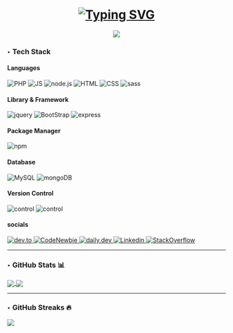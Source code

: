 <h1  align="center">
<a href="https://git.io/typing-svg"><img src="https://readme-typing-svg.demolab.com?font=Press+Start+2P&pause=1000&color=9324D6&center=true&vCenter=true&random=false&width=435&lines=Hi+there+%F0%9F%91%8B" alt="Typing SVG" /></a>
</h1>


<p align="center">
 <img src="https://i.pinimg.com/564x/e0/45/4d/e0454d54049075ea1d9b1a2a834b6e4c.jpg">
</p>



### ‣ Tech Stack


 #### Languages
 ![PHP](https://img.shields.io/badge/PHP-000.svg?style=for-the-badge&logo=PHP)
 ![JS](https://img.shields.io/badge/-JavaScript-000?style=for-the-badge&logo=JavaScript)
 ![node.js](https://img.shields.io/badge/-node.js-000?style=for-the-badge&logo=node.js)
 ![HTML](https://img.shields.io/badge/HTML5-000?style=for-the-badge&logo=HTML5)
 ![CSS](https://img.shields.io/badge/CSS3-000?style=for-the-badge&logo=CSS3)
 ![sass](https://img.shields.io/badge/sass-000?style=for-the-badge&logo=sass)

 #### Library &  Framework
  ![jquery](https://img.shields.io/badge/jquery-000?style=for-the-badge&logo=jquery)
  ![BootStrap](https://img.shields.io/badge/Bootstrap-000?style=for-the-badge&logo=Bootstrap)
  ![express](https://img.shields.io/badge/express-000?style=for-the-badge&logo=express)


 #### Package Manager
   ![npm](https://img.shields.io/badge/npm-000?style=for-the-badge&logo=npm)

 #### Database
![MySQL](https://img.shields.io/badge/MySQL-000?style=for-the-badge&logo=MySQL)
![mongoDB](https://img.shields.io/badge/MongoDB-000?style=for-the-badge&logo=MongoDB)

#### Version Control
![control](https://img.shields.io/badge/Github-000?style=for-the-badge&logo=Github)
![control](https://img.shields.io/badge/Git-000?style=for-the-badge&logo=Git)

#### socials
<a href="https://dev.to/hanieh"> ![dev.to](https://img.shields.io/badge/dev.to-000?style=for-the-badge&logo=dev.to) </a>
<a href="https://community.codenewbie.org/hanieh"> ![CodeNewbie](https://img.shields.io/badge/codenewbie-000?style=for-the-badge&logo=codenewbie) </a>
<a href="https://app.daily.dev/im_hanieh"> ![daily.dev](https://img.shields.io/badge/daily.dev-000?style=for-the-badge&logo=daily.dev) </a>
<a href="https://www.linkedin.com/in/hanieh-bakhshi-5169672a2"> ![Linkedin](https://img.shields.io/badge/Linkedin-000?style=for-the-badge&logo=Linkedin) </a>
<a href="https://stackoverflow.com/users/18108378/hanieh"> ![StackOverflow](https://img.shields.io/badge/stackoverflow-000?style=for-the-badge&logo=stackoverflow) </a>

<hr>

### ‣ GitHub Stats 📊
<a href="https://github.com/im-hanieh">
  <img align="center" src="https://github-readme-stats.vercel.app/api?username=im-hanieh&show_icons=true&count_private=true&include_all_commits=true&theme=radical"/>
</a>
<a href="https://github.com/im-hanieh">
  <img align="center" src="https://github-readme-stats.vercel.app/api/top-langs/?username=im-hanieh&layout=compact&langs_count=100&theme=radical&hide=css,html""/>
</a>

<!---
### ‣ Language Stats 📊
 <a href="https://github.com/unchase">
    <img src = "https://github-readme-stats.vercel.app/api/top-langs/?username=hanieh-bakhshi&theme=tokyonight&hide=css,html">
  </a>
  ----->

<hr>

### ‣ GitHub Streaks 🔥
![](https://github-readme-streak-stats.herokuapp.com/?user=im-hanieh&theme=radical&hide_border=false)

<!--
**im-hanieh/im-hanieh** is a ✨ _special_ ✨ repository because its `README.md` (this file) appears on your GitHub profile.

Here are some ideas to get you started:

- 🔭 I’m currently working on ...
- 🌱 I’m currently learning ...
- 👯 I’m looking to collaborate on ...
- 🤔 I’m looking for help with ...
- 💬 Ask me about ...
- 📫 How to reach me: ...
- 😄 Pronouns: ...
- ⚡ Fun fact: ...
-->
